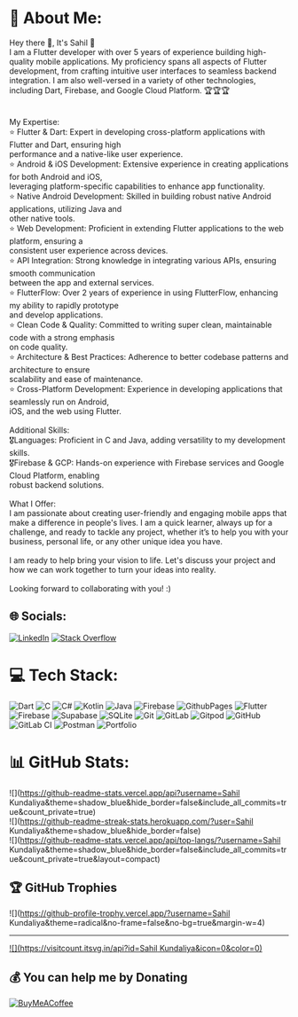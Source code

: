 # 💫 About Me:
Hey there 👋, It's Sahil 💠<br>I am a Flutter developer with over 5 years of experience building high-quality mobile applications. My proficiency spans all aspects of Flutter development, from crafting intuitive user interfaces to seamless backend integration. I am also well-versed in a variety of other technologies, including Dart, Firebase, and Google Cloud Platform. 🏆🏆🏆<br><br><br>My Expertise:<br>⭐ Flutter & Dart: Expert in developing cross-platform applications with Flutter and Dart, ensuring high<br>performance and a native-like user experience.<br>⭐ Android & iOS Development: Extensive experience in creating applications for both Android and iOS,<br>leveraging platform-specific capabilities to enhance app functionality.<br>⭐ Native Android Development: Skilled in building robust native Android applications, utilizing Java and<br>other native tools.<br>⭐ Web Development: Proficient in extending Flutter applications to the web platform, ensuring a<br>consistent user experience across devices.<br>⭐ API Integration: Strong knowledge in integrating various APIs, ensuring smooth communication<br>between the app and external services.<br>⭐ FlutterFlow: Over 2 years of experience in using FlutterFlow, enhancing my ability to rapidly prototype<br>and develop applications.<br>⭐ Clean Code & Quality: Committed to writing super clean, maintainable code with a strong emphasis<br>on code quality.<br>⭐ Architecture & Best Practices: Adherence to better codebase patterns and architecture to ensure<br>scalability and ease of maintenance.<br>⭐ Cross-Platform Development: Experience in developing applications that seamlessly run on Android,<br>iOS, and the web using Flutter.<br><br>Additional Skills:<br>🎖️Languages: Proficient in C and Java, adding versatility to my development skills.<br>🎖️Firebase & GCP: Hands-on experience with Firebase services and Google Cloud Platform, enabling<br>robust backend solutions.<br><br>What I Offer:<br>I am passionate about creating user-friendly and engaging mobile apps that make a difference in people's lives. I am a quick learner, always up for a challenge, and ready to tackle any project, whether it’s to help you with your business, personal life, or any other unique idea you have.<br><br>I am ready to help bring your vision to life. Let's discuss your project and how we can work together to turn your ideas into reality.<br><br>Looking forward to collaborating with you! :)


## 🌐 Socials:
[![LinkedIn](https://img.shields.io/badge/LinkedIn-%230077B5.svg?logo=linkedin&logoColor=white)](https://linkedin.com/in/sahil-kundaliya-2bb19326b/) [![Stack Overflow](https://img.shields.io/badge/-Stackoverflow-FE7A16?logo=stack-overflow&logoColor=white)](https://stackoverflow.com/users/20446502/sahil-kundaliya) 

# 💻 Tech Stack:
![Dart](https://img.shields.io/badge/dart-%230175C2.svg?style=for-the-badge&logo=dart&logoColor=white) ![C](https://img.shields.io/badge/c-%2300599C.svg?style=for-the-badge&logo=c&logoColor=white) ![C#](https://img.shields.io/badge/c%23-%23239120.svg?style=for-the-badge&logo=csharp&logoColor=white) ![Kotlin](https://img.shields.io/badge/kotlin-%237F52FF.svg?style=for-the-badge&logo=kotlin&logoColor=white) ![Java](https://img.shields.io/badge/java-%23ED8B00.svg?style=for-the-badge&logo=openjdk&logoColor=white) ![Firebase](https://img.shields.io/badge/firebase-%23039BE5.svg?style=for-the-badge&logo=firebase) ![GithubPages](https://img.shields.io/badge/github%20pages-121013?style=for-the-badge&logo=github&logoColor=white) ![Flutter](https://img.shields.io/badge/Flutter-%2302569B.svg?style=for-the-badge&logo=Flutter&logoColor=white) ![Firebase](https://img.shields.io/badge/firebase-a08021?style=for-the-badge&logo=firebase&logoColor=ffcd34) ![Supabase](https://img.shields.io/badge/Supabase-3ECF8E?style=for-the-badge&logo=supabase&logoColor=white) ![SQLite](https://img.shields.io/badge/sqlite-%2307405e.svg?style=for-the-badge&logo=sqlite&logoColor=white) ![Git](https://img.shields.io/badge/git-%23F05033.svg?style=for-the-badge&logo=git&logoColor=white) ![GitLab](https://img.shields.io/badge/gitlab-%23181717.svg?style=for-the-badge&logo=gitlab&logoColor=white) ![Gitpod](https://img.shields.io/badge/gitpod-f06611.svg?style=for-the-badge&logo=gitpod&logoColor=white) ![GitHub](https://img.shields.io/badge/github-%23121011.svg?style=for-the-badge&logo=github&logoColor=white) ![GitLab CI](https://img.shields.io/badge/gitlab%20CI-%23181717.svg?style=for-the-badge&logo=gitlab&logoColor=white) ![Postman](https://img.shields.io/badge/Postman-FF6C37?style=for-the-badge&logo=postman&logoColor=white) ![Portfolio](https://img.shields.io/badge/Portfolio-%23000000.svg?style=for-the-badge&logo=firefox&logoColor=#FF7139)
# 📊 GitHub Stats:
![](https://github-readme-stats.vercel.app/api?username=Sahil Kundaliya&theme=shadow_blue&hide_border=false&include_all_commits=true&count_private=true)<br/>
![](https://github-readme-streak-stats.herokuapp.com/?user=Sahil Kundaliya&theme=shadow_blue&hide_border=false)<br/>
![](https://github-readme-stats.vercel.app/api/top-langs/?username=Sahil Kundaliya&theme=shadow_blue&hide_border=false&include_all_commits=true&count_private=true&layout=compact)

## 🏆 GitHub Trophies
![](https://github-profile-trophy.vercel.app/?username=Sahil Kundaliya&theme=radical&no-frame=false&no-bg=true&margin-w=4)

---
[![](https://visitcount.itsvg.in/api?id=Sahil Kundaliya&icon=0&color=0)](https://visitcount.itsvg.in)

  ## 💰 You can help me by Donating
  [![BuyMeACoffee](https://img.shields.io/badge/Buy%20Me%20a%20Coffee-ffdd00?style=for-the-badge&logo=buy-me-a-coffee&logoColor=black)](https://buymeacoffee.com/sk_dev) 

  
<!-- Proudly created with GPRM ( https://gprm.itsvg.in ) -->
